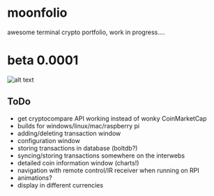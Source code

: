 # moonfolio
awesome terminal crypto portfolio, work in progress....

# beta 0.0001
![alt text](https://github.com/tebben/moonfolio/raw/master/files/screenshots/beta01.jpg)

## ToDo
- get cryptocompare API working instead of wonky CoinMarketCap
- builds for windows/linux/mac/raspberry pi
- adding/deleting transaction window
- configuration window
- storing transactions in database (boltdb?)
- syncing/storing transactions somewhere on the interwebs
- detailed coin information window (charts!)
- navigation with remote control/IR receiver when running on RPI
- animations?
- display in different currencies
